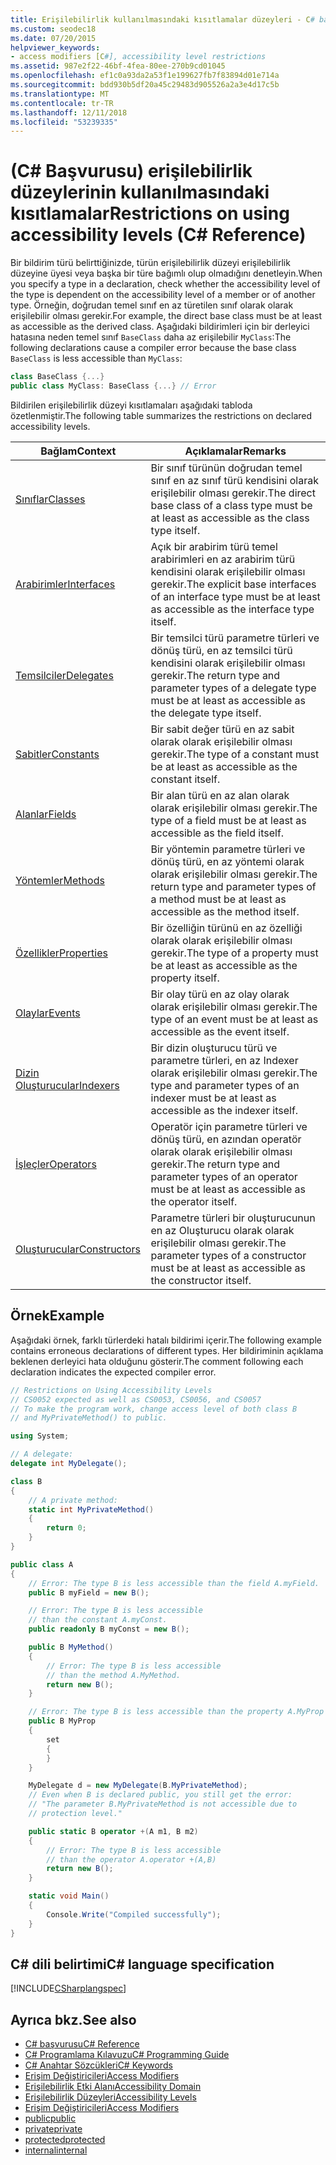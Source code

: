 ```yaml
---
title: Erişilebilirlik kullanılmasındaki kısıtlamalar düzeyleri - C# başvurusu
ms.custom: seodec18
ms.date: 07/20/2015
helpviewer_keywords:
- access modifiers [C#], accessibility level restrictions
ms.assetid: 987e2f22-46bf-4fea-80ee-270b9cd01045
ms.openlocfilehash: ef1c0a93da2a53f1e199627fb7f83894d01e714a
ms.sourcegitcommit: bdd930b5df20a45c29483d905526a2a3e4d17c5b
ms.translationtype: MT
ms.contentlocale: tr-TR
ms.lasthandoff: 12/11/2018
ms.locfileid: "53239335"
---
```

# <a name="restrictions-on-using-accessibility-levels-c-reference"></a><span data-ttu-id="f5fd2-102">(C# Başvurusu) erişilebilirlik düzeylerinin kullanılmasındaki kısıtlamalar</span><span class="sxs-lookup"><span data-stu-id="f5fd2-102">Restrictions on using accessibility levels (C# Reference)</span></span>

<span data-ttu-id="f5fd2-103">Bir bildirim türü belirttiğinizde, türün erişilebilirlik düzeyi erişilebilirlik düzeyine üyesi veya başka bir türe bağımlı olup olmadığını denetleyin.</span><span class="sxs-lookup"><span data-stu-id="f5fd2-103">When you specify a type in a declaration, check whether the accessibility level of the type is dependent on the accessibility level of a member or of another type.</span></span> <span data-ttu-id="f5fd2-104">Örneğin, doğrudan temel sınıf en az türetilen sınıf olarak olarak erişilebilir olması gerekir.</span><span class="sxs-lookup"><span data-stu-id="f5fd2-104">For example, the direct base class must be at least as accessible as the derived class.</span></span> <span data-ttu-id="f5fd2-105">Aşağıdaki bildirimleri için bir derleyici hatasına neden temel sınıf `BaseClass` daha az erişilebilir `MyClass`:</span><span class="sxs-lookup"><span data-stu-id="f5fd2-105">The following declarations cause a compiler error because the base class `BaseClass` is less accessible than `MyClass`:</span></span>

```csharp
class BaseClass {...}
public class MyClass: BaseClass {...} // Error
```

<span data-ttu-id="f5fd2-106">Bildirilen erişilebilirlik düzeyi kısıtlamaları aşağıdaki tabloda özetlenmiştir.</span><span class="sxs-lookup"><span data-stu-id="f5fd2-106">The following table summarizes the restrictions on declared accessibility levels.</span></span>

|<span data-ttu-id="f5fd2-107">Bağlam</span><span class="sxs-lookup"><span data-stu-id="f5fd2-107">Context</span></span>|<span data-ttu-id="f5fd2-108">Açıklamalar</span><span class="sxs-lookup"><span data-stu-id="f5fd2-108">Remarks</span></span>|
|-------------|-------------|
|[<span data-ttu-id="f5fd2-109">Sınıflar</span><span class="sxs-lookup"><span data-stu-id="f5fd2-109">Classes</span></span>](../../programming-guide/classes-and-structs/classes.md)|<span data-ttu-id="f5fd2-110">Bir sınıf türünün doğrudan temel sınıf en az sınıf türü kendisini olarak erişilebilir olması gerekir.</span><span class="sxs-lookup"><span data-stu-id="f5fd2-110">The direct base class of a class type must be at least as accessible as the class type itself.</span></span>|
|[<span data-ttu-id="f5fd2-111">Arabirimler</span><span class="sxs-lookup"><span data-stu-id="f5fd2-111">Interfaces</span></span>](../../programming-guide/interfaces/index.md)|<span data-ttu-id="f5fd2-112">Açık bir arabirim türü temel arabirimleri en az arabirim türü kendisini olarak erişilebilir olması gerekir.</span><span class="sxs-lookup"><span data-stu-id="f5fd2-112">The explicit base interfaces of an interface type must be at least as accessible as the interface type itself.</span></span>|
|[<span data-ttu-id="f5fd2-113">Temsilciler</span><span class="sxs-lookup"><span data-stu-id="f5fd2-113">Delegates</span></span>](../../programming-guide/delegates/index.md)|<span data-ttu-id="f5fd2-114">Bir temsilci türü parametre türleri ve dönüş türü, en az temsilci türü kendisini olarak erişilebilir olması gerekir.</span><span class="sxs-lookup"><span data-stu-id="f5fd2-114">The return type and parameter types of a delegate type must be at least as accessible as the delegate type itself.</span></span>|
|[<span data-ttu-id="f5fd2-115">Sabitler</span><span class="sxs-lookup"><span data-stu-id="f5fd2-115">Constants</span></span>](../../programming-guide/classes-and-structs/constants.md)|<span data-ttu-id="f5fd2-116">Bir sabit değer türü en az sabit olarak olarak erişilebilir olması gerekir.</span><span class="sxs-lookup"><span data-stu-id="f5fd2-116">The type of a constant must be at least as accessible as the constant itself.</span></span>|
|[<span data-ttu-id="f5fd2-117">Alanlar</span><span class="sxs-lookup"><span data-stu-id="f5fd2-117">Fields</span></span>](../../programming-guide/classes-and-structs/fields.md)|<span data-ttu-id="f5fd2-118">Bir alan türü en az alan olarak olarak erişilebilir olması gerekir.</span><span class="sxs-lookup"><span data-stu-id="f5fd2-118">The type of a field must be at least as accessible as the field itself.</span></span>|
|[<span data-ttu-id="f5fd2-119">Yöntemler</span><span class="sxs-lookup"><span data-stu-id="f5fd2-119">Methods</span></span>](../../programming-guide/classes-and-structs/methods.md)|<span data-ttu-id="f5fd2-120">Bir yöntemin parametre türleri ve dönüş türü, en az yöntemi olarak olarak erişilebilir olması gerekir.</span><span class="sxs-lookup"><span data-stu-id="f5fd2-120">The return type and parameter types of a method must be at least as accessible as the method itself.</span></span>|
|[<span data-ttu-id="f5fd2-121">Özellikler</span><span class="sxs-lookup"><span data-stu-id="f5fd2-121">Properties</span></span>](../../programming-guide/classes-and-structs/properties.md)|<span data-ttu-id="f5fd2-122">Bir özelliğin türünü en az özelliği olarak olarak erişilebilir olması gerekir.</span><span class="sxs-lookup"><span data-stu-id="f5fd2-122">The type of a property must be at least as accessible as the property itself.</span></span>|
|[<span data-ttu-id="f5fd2-123">Olaylar</span><span class="sxs-lookup"><span data-stu-id="f5fd2-123">Events</span></span>](../../programming-guide/events/index.md)|<span data-ttu-id="f5fd2-124">Bir olay türü en az olay olarak olarak erişilebilir olması gerekir.</span><span class="sxs-lookup"><span data-stu-id="f5fd2-124">The type of an event must be at least as accessible as the event itself.</span></span>|
|[<span data-ttu-id="f5fd2-125">Dizin Oluşturucular</span><span class="sxs-lookup"><span data-stu-id="f5fd2-125">Indexers</span></span>](../../programming-guide/indexers/index.md)|<span data-ttu-id="f5fd2-126">Bir dizin oluşturucu türü ve parametre türleri, en az Indexer olarak erişilebilir olması gerekir.</span><span class="sxs-lookup"><span data-stu-id="f5fd2-126">The type and parameter types of an indexer must be at least as accessible as the indexer itself.</span></span>|
|[<span data-ttu-id="f5fd2-127">İşleçler</span><span class="sxs-lookup"><span data-stu-id="f5fd2-127">Operators</span></span>](../../programming-guide/statements-expressions-operators/operators.md)|<span data-ttu-id="f5fd2-128">Operatör için parametre türleri ve dönüş türü, en azından operatör olarak olarak erişilebilir olması gerekir.</span><span class="sxs-lookup"><span data-stu-id="f5fd2-128">The return type and parameter types of an operator must be at least as accessible as the operator itself.</span></span>|
|[<span data-ttu-id="f5fd2-129">Oluşturucular</span><span class="sxs-lookup"><span data-stu-id="f5fd2-129">Constructors</span></span>](../../programming-guide/classes-and-structs/constructors.md)|<span data-ttu-id="f5fd2-130">Parametre türleri bir oluşturucunun en az Oluşturucu olarak olarak erişilebilir olması gerekir.</span><span class="sxs-lookup"><span data-stu-id="f5fd2-130">The parameter types of a constructor must be at least as accessible as the constructor itself.</span></span>|

## <a name="example"></a><span data-ttu-id="f5fd2-131">Örnek</span><span class="sxs-lookup"><span data-stu-id="f5fd2-131">Example</span></span>

<span data-ttu-id="f5fd2-132">Aşağıdaki örnek, farklı türlerdeki hatalı bildirimi içerir.</span><span class="sxs-lookup"><span data-stu-id="f5fd2-132">The following example contains erroneous declarations of different types.</span></span> <span data-ttu-id="f5fd2-133">Her bildiriminin açıklama beklenen derleyici hata olduğunu gösterir.</span><span class="sxs-lookup"><span data-stu-id="f5fd2-133">The comment following each declaration indicates the expected compiler error.</span></span>

```csharp
// Restrictions on Using Accessibility Levels
// CS0052 expected as well as CS0053, CS0056, and CS0057
// To make the program work, change access level of both class B
// and MyPrivateMethod() to public.

using System;

// A delegate:
delegate int MyDelegate();

class B
{
    // A private method:
    static int MyPrivateMethod()
    {
        return 0;
    }
}

public class A
{
    // Error: The type B is less accessible than the field A.myField.
    public B myField = new B();

    // Error: The type B is less accessible
    // than the constant A.myConst.
    public readonly B myConst = new B();

    public B MyMethod()
    {
        // Error: The type B is less accessible 
        // than the method A.MyMethod.
        return new B();
    }

    // Error: The type B is less accessible than the property A.MyProp
    public B MyProp
    {
        set
        {
        }
    }

    MyDelegate d = new MyDelegate(B.MyPrivateMethod);
    // Even when B is declared public, you still get the error: 
    // "The parameter B.MyPrivateMethod is not accessible due to 
    // protection level."

    public static B operator +(A m1, B m2)
    {
        // Error: The type B is less accessible
        // than the operator A.operator +(A,B)
        return new B();
    }

    static void Main()
    {
        Console.Write("Compiled successfully");
    }
}
```

## <a name="c-language-specification"></a><span data-ttu-id="f5fd2-134">C# dili belirtimi</span><span class="sxs-lookup"><span data-stu-id="f5fd2-134">C# language specification</span></span>

[!INCLUDE[CSharplangspec](~/includes/csharplangspec-md.md)]

## <a name="see-also"></a><span data-ttu-id="f5fd2-135">Ayrıca bkz.</span><span class="sxs-lookup"><span data-stu-id="f5fd2-135">See also</span></span>

- [<span data-ttu-id="f5fd2-136">C# başvurusu</span><span class="sxs-lookup"><span data-stu-id="f5fd2-136">C# Reference</span></span>](../../language-reference/index.md)
- [<span data-ttu-id="f5fd2-137">C# Programlama Kılavuzu</span><span class="sxs-lookup"><span data-stu-id="f5fd2-137">C# Programming Guide</span></span>](../../programming-guide/index.md)
- [<span data-ttu-id="f5fd2-138">C# Anahtar Sözcükleri</span><span class="sxs-lookup"><span data-stu-id="f5fd2-138">C# Keywords</span></span>](../../language-reference/keywords/index.md)
- [<span data-ttu-id="f5fd2-139">Erişim Değiştiricileri</span><span class="sxs-lookup"><span data-stu-id="f5fd2-139">Access Modifiers</span></span>](../../language-reference/keywords/access-modifiers.md)
- [<span data-ttu-id="f5fd2-140">Erişilebilirlik Etki Alanı</span><span class="sxs-lookup"><span data-stu-id="f5fd2-140">Accessibility Domain</span></span>](../../language-reference/keywords/accessibility-domain.md)
- [<span data-ttu-id="f5fd2-141">Erişilebilirlik Düzeyleri</span><span class="sxs-lookup"><span data-stu-id="f5fd2-141">Accessibility Levels</span></span>](../../language-reference/keywords/accessibility-levels.md)
- [<span data-ttu-id="f5fd2-142">Erişim Değiştiricileri</span><span class="sxs-lookup"><span data-stu-id="f5fd2-142">Access Modifiers</span></span>](../../programming-guide/classes-and-structs/access-modifiers.md)
- [<span data-ttu-id="f5fd2-143">public</span><span class="sxs-lookup"><span data-stu-id="f5fd2-143">public</span></span>](../../language-reference/keywords/public.md)
- [<span data-ttu-id="f5fd2-144">private</span><span class="sxs-lookup"><span data-stu-id="f5fd2-144">private</span></span>](../../language-reference/keywords/private.md)
- [<span data-ttu-id="f5fd2-145">protected</span><span class="sxs-lookup"><span data-stu-id="f5fd2-145">protected</span></span>](../../language-reference/keywords/protected.md)
- [<span data-ttu-id="f5fd2-146">internal</span><span class="sxs-lookup"><span data-stu-id="f5fd2-146">internal</span></span>](../../language-reference/keywords/internal.md)